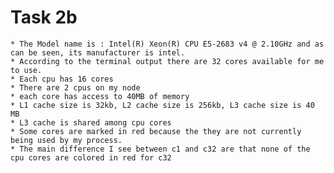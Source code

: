 # Task 2b
	* The Model name is : Intel(R) Xeon(R) CPU E5-2683 v4 @ 2.10GHz and as can be seen, its manufacturer is intel. 
	* According to the terminal output there are 32 cores available for me to use.
	* Each cpu has 16 cores
	* There are 2 cpus on my node
	* each core has access to 40MB of memory
	* L1 cache size is 32kb, L2 cache size is 256kb, L3 cache size is 40 MB
	* L3 cache is shared among cpu cores
	* Some cores are marked in red because the they are not currently being used by my process.
	* The main difference I see between c1 and c32 are that none of the cpu cores are colored in red for c32

